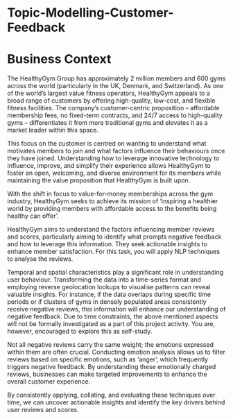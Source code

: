 # Topic-Modelling-Customer-Feedback

# Business Context

The HealthyGym Group has approximately 2 million members and 600 gyms across the world (particularly in the UK, Denmark, and Switzerland). As one of the world’s largest value fitness operators, HealthyGym appeals to a broad range of customers by offering high-quality, low-cost, and flexible fitness facilities. The company’s customer-centric proposition – affordable membership fees, no fixed-term contracts, and 24/7 access to high-quality gyms – differentiates it from more traditional gyms and elevates it as a market leader within this space. 

This focus on the customer is centred on wanting to understand what motivates members to join and what factors influence their behaviours once they have joined. Understanding how to leverage innovative technology to influence, improve, and simplify their experience allows HealthyGym to foster an open, welcoming, and diverse environment for its members while maintaining the value proposition that HealthyGym is built upon.

With the shift in focus to value-for-money memberships across the gym industry, HealthyGym seeks to achieve its mission of ‘inspiring a healthier world by providing members with affordable access to the benefits being healthy can offer’. 

HealthyGym aims to understand the factors influencing member reviews and scores, particularly aiming to identify what prompts negative feedback and how to leverage this information. They seek actionable insights to enhance member satisfaction. For this task, you will apply NLP techniques to analyse the reviews.

Temporal and spatial characteristics play a significant role in understanding user behaviour. Transforming the data into a time-series format and employing reverse geolocation lookups to visualise patterns can reveal valuable insights. For instance, if the data overlaps during specific time periods or if clusters of gyms in densely populated areas consistently receive negative reviews, this information will enhance our understanding of negative feedback. Due to time constraints, the above mentioned aspects will not be formally investigated as a part of this project activity. You are, however, encouraged to explore this as self-study. 

Not all negative reviews carry the same weight; the emotions expressed within them are often crucial. Conducting emotion analysis allows us to filter reviews based on specific emotions, such as ‘anger’, which frequently triggers negative feedback. By understanding these emotionally charged reviews, businesses can make targeted improvements to enhance the overall customer experience.

By consistently applying, collating, and evaluating these techniques over time, we can uncover actionable insights and identify the key drivers behind user reviews and scores.
